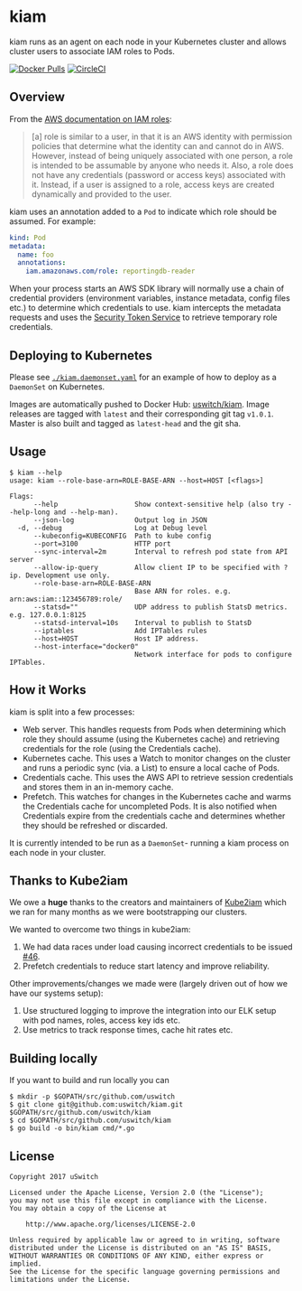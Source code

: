 # kiam
kiam runs as an agent on each node in your Kubernetes cluster and allows cluster users to associate IAM roles to Pods.

[![Docker Pulls](https://img.shields.io/docker/pulls/uswitch/kiam.svg)]()
[![CircleCI](https://img.shields.io/circleci/project/github/uswitch/kiam.svg)]()

## Overview
From the [AWS documentation on IAM roles](http://docs.aws.amazon.com/IAM/latest/UserGuide/id_roles.html):

> [a] role is similar to a user, in that it is an AWS identity with permission policies that determine what the identity can and cannot do in AWS. However, instead of being uniquely associated with one person, a role is intended to be assumable by anyone who needs it. Also, a role does not have any credentials (password or access keys) associated with it. Instead, if a user is assigned to a role, access keys are created dynamically and provided to the user.

kiam uses an annotation added to a `Pod` to indicate which role should be assumed. For example:

```yaml
kind: Pod
metadata:
  name: foo
  annotations:
    iam.amazonaws.com/role: reportingdb-reader
```

When your process starts an AWS SDK library will normally use a chain of credential providers (environment variables, instance metadata, config files etc.) to determine which credentials to use. kiam intercepts the metadata requests and uses the [Security Token Service](http://docs.aws.amazon.com/STS/latest/APIReference/Welcome.html) to retrieve temporary role credentials. 

## Deploying to Kubernetes

Please see [`./kiam.daemonset.yaml`](kiam.daemonset.yaml) for an example of how to deploy as a `DaemonSet` on Kubernetes.

Images are automatically pushed to Docker Hub: [uswitch/kiam](https://hub.docker.com/r/uswitch/kiam). Image releases are tagged with `latest` and their corresponding git tag `v1.0.1`. Master is also built and tagged as `latest-head` and the git sha.

## Usage
```
$ kiam --help
usage: kiam --role-base-arn=ROLE-BASE-ARN --host=HOST [<flags>]

Flags:
      --help                   Show context-sensitive help (also try --help-long and --help-man).
      --json-log               Output log in JSON
  -d, --debug                  Log at Debug level
      --kubeconfig=KUBECONFIG  Path to kube config
      --port=3100              HTTP port
      --sync-interval=2m       Interval to refresh pod state from API server
      --allow-ip-query         Allow client IP to be specified with ?ip. Development use only.
      --role-base-arn=ROLE-BASE-ARN  
                               Base ARN for roles. e.g. arn:aws:iam::123456789:role/
      --statsd=""              UDP address to publish StatsD metrics. e.g. 127.0.0.1:8125
      --statsd-interval=10s    Interval to publish to StatsD
      --iptables               Add IPTables rules
      --host=HOST              Host IP address.
      --host-interface="docker0"  
                               Network interface for pods to configure IPTables.
```

## How it Works
kiam is split into a few processes:

* Web server. This handles requests from Pods when determining which role they should assume (using the Kubernetes cache) and retrieving credentials for the role (using the Credentials cache).
* Kubernetes cache. This uses a Watch to monitor changes on the cluster and runs a periodic sync (via. a List) to ensure a local cache of Pods.
* Credentials cache. This uses the AWS API to retrieve session credentials and stores them in an in-memory cache.
* Prefetch. This watches for changes in the Kubernetes cache and warms the Credentials cache for uncompleted Pods. It is also notified when Credentials expire from the credentials cache and determines whether they should be refreshed or discarded.

It is currently intended to be run as a `DaemonSet`- running a kiam process on each node in your cluster.

## Thanks to Kube2iam
We owe a **huge** thanks to the creators and maintainers of [Kube2iam](https://github.com/jtblin/kube2iam) which we ran for many months as we were bootstrapping our clusters.

We wanted to overcome two things in kube2iam:

1. We had data races under load causing incorrect credentials to be issued [#46](https://github.com/jtblin/kube2iam/issues/46).
1. Prefetch credentials to reduce start latency and improve reliability.

Other improvements/changes we made were (largely driven out of how we have our systems setup):

1. Use structured logging to improve the integration into our ELK setup with pod names, roles, access key ids etc.
1. Use metrics to track response times, cache hit rates etc.

## Building locally
If you want to build and run locally you can

```
$ mkdir -p $GOPATH/src/github.com/uswitch
$ git clone git@github.com:uswitch/kiam.git $GOPATH/src/github.com/uswitch/kiam
$ cd $GOPATH/src/github.com/uswitch/kiam
$ go build -o bin/kiam cmd/*.go
```

## License

```
Copyright 2017 uSwitch

Licensed under the Apache License, Version 2.0 (the "License");
you may not use this file except in compliance with the License.
You may obtain a copy of the License at

    http://www.apache.org/licenses/LICENSE-2.0

Unless required by applicable law or agreed to in writing, software
distributed under the License is distributed on an "AS IS" BASIS,
WITHOUT WARRANTIES OR CONDITIONS OF ANY KIND, either express or implied.
See the License for the specific language governing permissions and
limitations under the License.
```